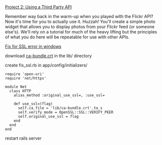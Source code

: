 [Project 2: Using a Third Party API](http://www.theodinproject.com/ruby-on-rails/apis?ref=lnav)

Remember way back in the warm-up when you played with the Flickr API? Now it's time for you to actually use it. Huzzah! You'll create a simple photo widget that allows you to display photos from your Flickr feed (or someone else's). We'll rely on a tutorial for much of the heavy lifting but the principles of what you do here will be repeatable for use with other APIs.


[Fix for SSL error in windows](http://longhoang.ca/blog/resolve-the-opensslsslsslerror-omniauth-error-on-debianubuntu/)

download [ca-bundle.crt](http://curl.haxx.se/ca/ca-bundle.crt) in the lib/ directory

create fix_ssl.rb in app/config/initializers/

```
require 'open-uri'
require 'net/https'

module Net
  class HTTP
    alias_method :original_use_ssl=, :use_ssl=
    
    def use_ssl=(flag)
      self.ca_file = 'lib/ca-bundle.crt'.to_s
      self.verify_mode = OpenSSL::SSL::VERIFY_PEER
      self.original_use_ssl = flag
    end
  end
end
```

restart rails server
